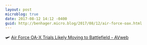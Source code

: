 ```yaml
---
layout: post
microblog: true
date: 2017-08-12 14:12 -0400
guid: http://benhager.micro.blog/2017/08/12/air-force-oax.html
---
```

🛩 [Air Force OA-X Trials Likely Moving to Battlefield - AVweb](https://www.avweb.com/avwebflash/news/Air-Force-OA-X-Trials-Likely-Moving-to-Battlefield-229496-1.html)
